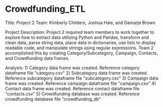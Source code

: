 # Crowdfunding_ETL
Title: Project 2
Team: Kimberly Childers, Joshua Hale, and Damarje Brown

Project Description: 
  Project 2 required team members to work together to explore how to extract data utilizing Python and Pandas, transform and clean data, parse string data, place data in dictionaries, use lists to display readable code, and manipulate     strings using regular expressions. Team 2 accomplished this by creating Category/Subcategory, Campaign, Contacts, and Crowdfunding data frames. 

  Analysis:
    1) Category data frame was created. Reference category dataframe file "category.csv"
    2) Subcategory data frame was created. Reference subcategory dataframe file "subcategory.csv"
    3) Campaign data frame was created. Reference campaign dataframe file "campaign.csv"
    4) Contact data frame was created. Reference contact dataframe file "contacts.csv"
    5) Crowdfunding database was created. Reference crowdfunding database file "crowdfunding_db"

  

  
  

